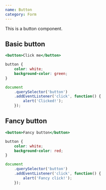 ```yaml
---
name: Button
category: Form
---
```


This is a button component.

## Basic button

```basic-button.html
<button>Click me</button>
```

```basic-button.css
button {
	color: white;
	background-color: green;
}
```

```basic-button.js
document
	.querySelector('button')
	.addEventListener('click', function() {
		alert('Clicked!');
	});
```

## Fancy button

```fancy-button.html
<button>Fancy button</button>
```

```fancy-button.css
button {
	color: white;
	background-color: red;
}
```

```fancy-button.js
document
	.querySelector('button')
	.addEventListener('click', function() {
		alert('Fancy click!');
	});
```
